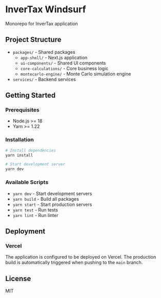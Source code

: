 # InverTax Windsurf

Monorepo for InverTax application

## Project Structure

- `packages/` - Shared packages
  - `app-shell/` - Next.js application
  - `ui-components/` - Shared UI components
  - `core-calculations/` - Core business logic
  - `montecarlo-engine/` - Monte Carlo simulation engine
- `services/` - Backend services

## Getting Started

### Prerequisites

- Node.js >= 18
- Yarn >= 1.22

### Installation

```bash
# Install dependencies
yarn install

# Start development server
yarn dev
```

### Available Scripts

- `yarn dev` - Start development servers
- `yarn build` - Build all packages
- `yarn start` - Start production servers
- `yarn test` - Run tests
- `yarn lint` - Run linter

## Deployment

### Vercel

The application is configured to be deployed on Vercel. The production build is automatically triggered when pushing to the `main` branch.

## License

MIT
